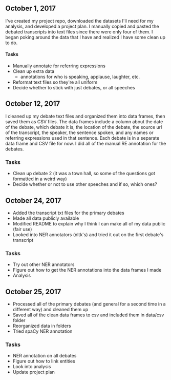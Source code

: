 ## October 1, 2017

I've created my project repo, downloaded the datasets I'll need for my analysis, and developed a project plan. I manually copied and pasted the debated transcripts into text files since there were only four of them. I began poking around the data that I have and realized I have some clean up to do.

#### Tasks
- Manually annotate for referring expressions
- Clean up extra data
  - annotations for who is speaking, applause, laughter, etc.
- Reformat text files so they're all uniform
- Decide whether to stick with just debates, or all speeches

## October 12, 2017
I cleaned up my debate text files and organized them into data frames, then saved them as CSV files.
The data frames include a column about the date of the debate, which debate it is, the location of the debate, the source url of the transcript, the speaker, the sentence spoken, and any names or referring expressions used in that sentence. Each debate is in a separate data frame and CSV file for now. I did all of the manual RE annotation for the debates.

### Tasks
- Clean up debate 2 (it was a town hall, so some of the questions got formatted in a weird way)
- Decide whether or not to use other speeches and if so, which ones?

## October 24, 2017
- Added the transcript txt files for the primary debates
- Made all data publicly available
- Modified README to explain why I think I can make all of my data public (fair use)
- Looked into NER annotators (nltk's) and tried it out on the first debate's transcript

### Tasks
- Try out other NER annotators
- Figure out how to get the NER annotations into the data frames I made
- Analysis

## October 25, 2017
- Processed all of the primary debates (and general for a second time in a different way) and cleaned them up
- Saved all of the clean data frames to csv and included them in data/csv folder
- Reorganized data in folders
- Tried spaCy NER annotation

### Tasks
- NER annotation on all debates
- Figure out how to link entities
- Look into analysis
- Update project plan
